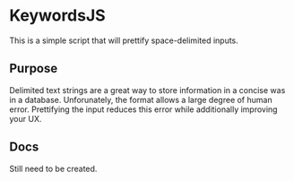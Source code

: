 # KeywordsJS

This is a simple script that will prettify space-delimited inputs.

## Purpose

Delimited text strings are a great way to store information in a concise was in a database. Unforunately, the format allows a large degree of human error. Prettifying the input reduces this error while additionally improving your UX. 

## Docs

Still need to be created.
